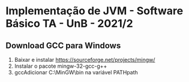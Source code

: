 # Implementação de JVM - Software Básico TA - UnB - 2021/2

## Download GCC para Windows
1. Baixar e instalar https://sourceforge.net/projects/mingw/
2. Instalar o pacote mingw-32-gcc-g++
3. gccAdicionar C:\MinGW\bin na variável PATHpath